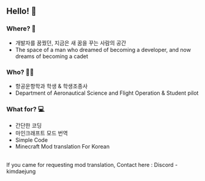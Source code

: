 ## Hello! 👋

### Where? 🤔
- 개발자를 꿈꿨던, 지금은 새 꿈을 꾸는 사람의 공간
- The space of a man who dreamed of becoming a developer, and now dreams of becoming a cadet
### Who? 🙋‍♂️
- 항공운항학과 학생 & 학생조종사
- Department of Aeronautical Science and Flight Operation & Student pilot
### What for? 💻
- 간단한 코딩
- 마인크래프트 모드 번역
- Simple Code
- Minecraft Mod translation For Korean
<br>
If you came for requesting mod translation, Contact here : Discord - kimdaejung
